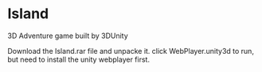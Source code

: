 Island
======

3D Adventure game built by 3DUnity

Download the Island.rar file and unpacke it.
click WebPlayer.unity3d to run, but need to install the unity webplayer first.
